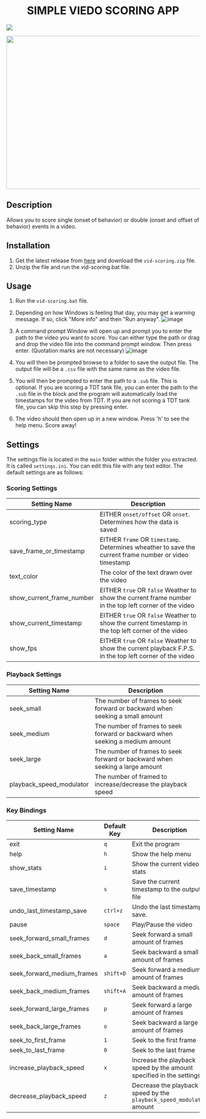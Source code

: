 <h1 align="center">SIMPLE VIEDO SCORING APP</h1>
<a href="https://github.com/DannyAlas/vid-scoring/releases/latest">
    <img src="https://img.shields.io/badge/Windows-0078D6?style=for-the-badge&logo=windows&logoColor=white"/>
</a>
<p align="center">
  <a href="https://github.com/DannyAlas/vid-scoring/releases/latest">
      <img src="https://github.com/DannyAlas/vid-scoring/assets/81212794/3776d189-ae7c-4113-9ee9-47f02a106a60" width="600" height="400"/>
  </a>
</p>

## Description
Allows you to score single (onset of behavior) or double (onset and offset of behavior) events in a video.

## Installation
1. Get the latest release from [here](https://github.com/DannyAlas/vid-scoring/releases/latest) and download the `vid-scoring.zip` file.
2. Unzip the file and run the vid-scoring.bat file.

## Usage
1. Run the `vid-scoring.bat` file.

2. Depending on how Windows is feeling that day, you may get a warning message. If so, click "More info" and then "Run anyway".
![image](https://github.com/DannyAlas/vid-scoring/assets/81212794/b5620628-329a-4f3d-9c19-48318c0f239f)

3. A command prompt Window will open up and prompt you to enter the path to the video you want to score. You can either type the path or drag and drop the video file into the command prompt window. Then press enter. (Quotation marks are not necessary)
![image](https://github.com/DannyAlas/vid-scoring/assets/81212794/4953603d-5598-4a5b-9f36-02b479162115)

4. You will then be prompted browse to a folder to save the output file. The output file will be a `.csv` file with the same name as the video file.

5. You will then be prompted to enter the path to a `.sub` file. This is optional. If you are scoring a TDT tank file, you can enter the path to the `.sub` file in the block and the program will automatically load the timestamps for the video from TDT. If you are not scoring a TDT tank file, you can skip this step by pressing enter.

6. The video should then open up in a new window. Press 'h' to see the help menu. Score away!

## Settings
The settings file is located in the `main` folder within the folder you extracted. It is called `settings.ini`. You can edit this file with any text editor. The default settings are as follows:

### Scoring Settings
| Setting Name    | Description                                                                                                                                                                            |
|----------------|----------------------------------------------------------------------------------------------------------------------------------------------------------------------------------------|
| scoring_type   | EITHER `onset/offset` OR `onset`. Determines how the data is saved                                                                                                              |
| save_frame_or_timestamp | EITHER `frame` OR `timestamp`. Determines wheather to save the current frame number or video timestamp  |
| text_color           |  The color of the text drawn over the video                                                                |
| show_current_frame_number           | EITHER `true` OR `false` Weather to show the current frame number in the top left corner of the video                |   
| show_current_timestamp           | EITHER `true` OR `false` Weather to show the current timestamp in the top left corner of the video                |
| show_fps           | EITHER `true` OR `false` Weather to show the current playback F.P.S. in the top left corner of the video                |

### Playback Settings
| Setting Name    | Description                                                                                                                                                                            |
|----------------|----------------------------------------------------------------------------------------------------------------------------------------------------------------------------------------|
| seek_small   | The number of frames to seek forward or backward when seeking a small amount                                                                                                              |
| seek_medium  | The number of frames to seek forward or backward when seeking a medium amount                                                                                                              |
| seek_large   | The number of frames to seek forward or backward when seeking a large amount                                                                |
| playback_speed_modulator           | The number of framed to increase/decrease the playback speed                |

### Key Bindings
| Setting Name    | Default Key | Description                                                                       |
|----------------|-------------|------------------------------------------------------------------------------------|
| exit           | `q`       | Exit the program                                                                     |
| help           | `h`       | Show the help menu                                                                   |
| show_stats     | `i`       | Show the current video stats                                                         |
| save_timestamp | `s`       | Save the current timestamp to the output file                                        |
| undo_last_timestamp_save | `ctrl+z`       | Undo the last timestamp save.                                         |
| pause          | `space`   | Play/Pause the video                                                                 |
| seek_forward_small_frames | `d`   | Seek forward a small amount of frames                                         |
| seek_back_small_frames | `a`   | Seek backward a small amount of frames                                           |
| seek_forward_medium_frames | `shift+D`   | Seek forward a medium amount of frames                                 |
| seek_back_medium_frames | `shift+A`   | Seek backward a medium amount of frames                                   |
| seek_forward_large_frames | `p`   | Seek forward a large amount of frames                                         |
| seek_back_large_frames | `o`   | Seek backward a large amount of frames                                           |
| seek_to_first_frame | `1`   | Seek to the first frame                                                             |
| seek_to_last_frame | `0`   | Seek to the last frame                                                               |
| increase_playback_speed | `x`   | Increase the playback speed by the amount specified in the settings             |
| decrease_playback_speed | `z`   | Decrease the playback speed by the `playback_speed_modulator` amount            | 
